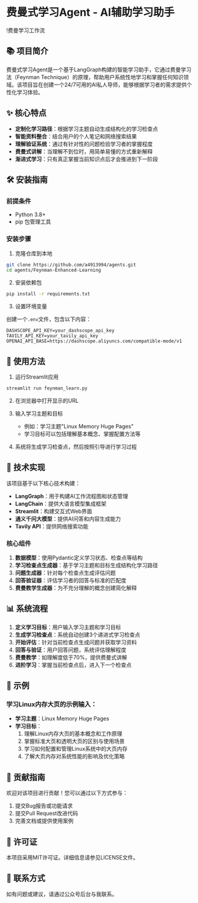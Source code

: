 # 费曼式学习Agent - AI辅助学习助手

!费曼学习工作流

## 📚 项目简介

费曼式学习Agent是一个基于LangGraph构建的智能学习助手，它通过费曼学习法（Feynman Technique）的原理，帮助用户系统性地学习和掌握任何知识领域。该项目旨在创建一个24/7可用的AI私人导师，能够根据学习者的需求提供个性化学习体验。

## ✨ 核心特点

- **定制化学习路径**：根据学习主题自动生成结构化的学习检查点
- **智能资料整合**：结合用户的个人笔记和网络搜索结果
- **理解验证系统**：通过有针对性的问题检验学习者的掌握程度
- **费曼式讲解**：当理解不到位时，用简单易懂的方式重新解释
- **渐进式学习**：只有真正掌握当前知识点后才会推进到下一阶段

## 🛠️ 安装指南

### 前提条件

- Python 3.8+
- pip 包管理工具

### 安装步骤

1. 克隆仓库到本地

```bash
git clone https://github.com/a4913994/agents.git
cd agents/Feynman-Enhanced-Learning
```

2. 安装依赖包

```bash
pip install -r requirements.txt
```

3. 设置环境变量

创建一个`.env`文件，包含以下内容：

```
DASHSCOPE_API_KEY=your_dashscope_api_key
TAVILY_API_KEY=your_tavily_api_key
OPENAI_API_BASE=https://dashscope.aliyuncs.com/compatible-mode/v1
```

## 🚀 使用方法

1. 运行Streamlit应用

```bash
streamlit run feynman_learn.py
```

2. 在浏览器中打开显示的URL

3. 输入学习主题和目标
   - 例如：学习主题"Linux Memory Huge Pages"
   - 学习目标可以包括理解基本概念、掌握配置方法等

4. 系统将生成学习检查点，然后按照引导进行学习过程

## 🧠 技术实现

该项目基于以下核心技术构建：

- **LangGraph**：用于构建AI工作流程图和状态管理
- **LangChain**：提供大语言模型集成框架
- **Streamlit**：构建交互式Web界面
- **通义千问大模型**：提供AI问答和内容生成能力
- **Tavily API**：提供网络搜索功能

### 核心组件

1. **数据模型**：使用Pydantic定义学习状态、检查点等结构
2. **学习检查点生成器**：基于学习主题和目标生成结构化学习路径
3. **问题生成器**：针对每个检查点生成评估问题
4. **回答验证器**：评估学习者的回答与标准的匹配度
5. **费曼教学生成器**：为不充分理解的概念创建简化解释

## 📊 系统流程

1. **定义学习目标**：用户输入学习主题和学习目标
2. **生成学习检查点**：系统自动创建3个递进式学习检查点
3. **开始评估**：针对当前检查点生成问题并获取学习资料
4. **回答与验证**：用户回答问题，系统评估理解程度
5. **费曼教学**：如理解度低于70%，提供费曼式讲解
6. **进阶学习**：掌握当前检查点后，进入下一个检查点

## 📝 示例

### 学习Linux内存大页的示例输入：

- **学习主题**：Linux Memory Huge Pages
- **学习目标**：
  1. 理解Linux内存大页的基本概念和工作原理
  2. 掌握标准大页和透明大页的区别与使用场景
  3. 学习如何配置和管理Linux系统中的大页内存
  4. 了解大页内存对系统性能的影响及优化策略

## 🤝 贡献指南

欢迎对该项目进行贡献！您可以通过以下方式参与：

1. 提交Bug报告或功能请求
2. 提交Pull Request改进代码
3. 完善文档或提供使用案例

## 📄 许可证

本项目采用MIT许可证。详细信息请参见LICENSE文件。

## 📧 联系方式

如有问题或建议，请通过公众号后台与我联系。

